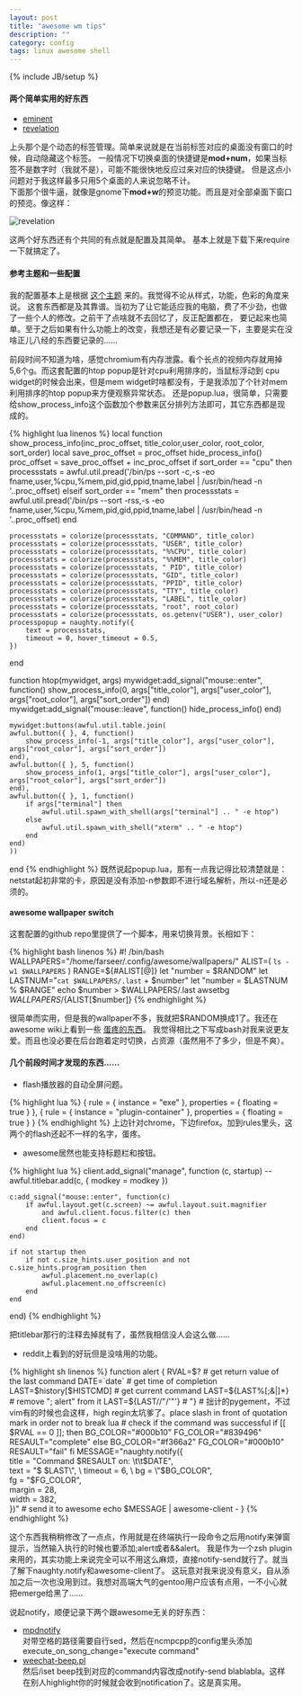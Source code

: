 ```yaml
---
layout: post
title: "awesome wm tips"
description: ""
category: config
tags: linux awesome shell
---
```

{% include JB/setup %}

#### 两个简单实用的好东西

* [eminent](http://awesome.naquadah.org/wiki/Eminent)
* [revelation](http://awesome.naquadah.org/wiki/Revelation)

上头那个是个动态的标签管理。简单来说就是在当前标签对应的桌面没有窗口的时候，自动隐藏这个标签。
一般情况下切换桌面的快捷键是**mod+num**，如果当标签不是数字时（我就不是），可能不能很快地反应过来对应的快捷键。
但是这点小问题对于我这样最多只用5个桌面的人来说忽略不计。
<br />
下面那个很牛逼，就像是gnome下**mod+w**的预览功能。而且是对全部桌面下窗口的预览。像这样：

![revelation](http://awesome.naquadah.org/w/images/thumb/Revelation.png/600px-Revelation.png)

这两个好东西还有个共同的有点就是配置及其简单。
基本上就是下载下来require一下就搞定了。

#### 参考主题和一些配置

我的配置基本上是根据 [这个主题](https://github.com/romockee/powerarrow) 来的。我觉得不论从样式，功能，色彩的角度来说。
这套东西都是及其靠谱。当初为了让它能适应我的电脑，费了不少劲，也做了一些个人的修改。之前干了点啥就不去回忆了，反正配置都在，
要记起来也简单。至于之后如果有什么功能上的改变，我想还是有必要记录一下，主要是实在没啥正儿八经的东西要记录的......

前段时间不知道为啥，感觉chromium有内存泄露。看个长点的视频内存就用掉5,6个g。而这套配置的htop popup是针对cpu利用排序的，当鼠标浮动到
cpu widget的时候会出来，但是mem widget时啥都没有，于是我添加了个针对mem利用排序的htop popup来方便观察异常状态。
还是popup.lua，很简单，只需要给show_process_info这个函数加个参数来区分排列方法即可，其它东西都是现成的。

{% highlight lua linenos %}
local function show_process_info(inc_proc_offset, title_color,user_color, root_color, sort_order)
    local save_proc_offset = proc_offset
    hide_process_info()
    proc_offset = save_proc_offset + inc_proc_offset
    if sort_order == "cpu" then
        processstats = awful.util.pread('/bin/ps --sort -c,-s -eo fname,user,%cpu,%mem,pid,gid,ppid,tname,label | /usr/bin/head -n '..proc_offset)
    elseif sort_order == "mem" then
        processstats = awful.util.pread('/bin/ps --sort -rss,-s -eo fname,user,%cpu,%mem,pid,gid,ppid,tname,label | /usr/bin/head -n '..proc_offset)
    end

    processstats = colorize(processstats, "COMMAND", title_color)
    processstats = colorize(processstats, "USER", title_color)
    processstats = colorize(processstats, "%%CPU", title_color)
    processstats = colorize(processstats, "%%MEM", title_color)
    processstats = colorize(processstats, " PID", title_color)
    processstats = colorize(processstats, "GID", title_color)
    processstats = colorize(processstats, "PPID", title_color)
    processstats = colorize(processstats, "TTY", title_color)
    processstats = colorize(processstats, "LABEL", title_color)
    processstats = colorize(processstats, "root", root_color)
    processstats = colorize(processstats, os.getenv("USER"), user_color)
    processpopup = naughty.notify({
        text = processstats,
        timeout = 0, hover_timeout = 0.5,
    })
end

function htop(mywidget, args)
    mywidget:add_signal("mouse::enter", function()
        show_process_info(0, args["title_color"], args["user_color"], args["root_color"], args["sort_order"])
    end)
    mywidget:add_signal("mouse::leave", function()
        hide_process_info()
    end)

    mywidget:buttons(awful.util.table.join(
    awful.button({ }, 4, function()
        show_process_info(-1, args["title_color"], args["user_color"], args["root_color"], args["sort_order"])
    end),
    awful.button({ }, 5, function()
        show_process_info(1, args["title_color"], args["user_color"], args["root_color"], args["sort_order"])
    end),
    awful.button({ }, 1, function()
        if args["terminal"] then
            awful.util.spawn_with_shell(args["terminal"] .. " -e htop")
        else
            awful.util.spawn_with_shell("xterm" .. " -e htop")
        end
    end)
    ))
end
{% endhighlight %}
既然说起popup.lua，那有一点我记得比较清楚就是：netstat起初非常的卡，原因是没有添加-n参数即不进行域名解析，所以-n还是必须的。

#### awesome wallpaper switch

这套配置的github repo里提供了一个脚本，用来切换背景。长相如下：

{% highlight bash linenos %}
#! /bin/bash
WALLPAPERS="/home/farseer/.config/awesome/wallpapers/"
ALIST=( `ls -w1 $WALLPAPERS` )
RANGE=${#ALIST[@]}
let "number = $RANDOM"
let LASTNUM="`cat $WALLPAPERS/.last` + $number"
let "number = $LASTNUM % $RANGE"
echo $number > $WALLPAPERS/.last
awsetbg $WALLPAPERS/${ALIST[$number]}
{% endhighlight %}

很简单而实用，但是我的wallpaper不多，我就把$RANDOM换成1了。我还在awesome wiki上看到一些 [蛋疼的东西](http://awesome.naquadah.org/wiki/Cycling_Random_Wallpaper_Or_Xscreensaver)。
我觉得相比之下写成bash对我来说更友爱。而且也没必要在后台跑着定时切换，占资源（虽然用不了多少，但是不爽）。

#### 几个前段时间才发现的东西......

* flash播放器的自动全屏问题。

{% highlight lua %}
{ rule = { instance = "exe" },
    properties = { floating = true } },
{ rule = { instance = "plugin-container" },
    properties = { floating = true } }
{% endhighlight %}
上边针对chrome，下边firefox。加到rules里头，这两个的flash还起不一样的名字，蛋疼。

* awesome居然也能支持标题栏和按钮。

{% highlight lua %}
client.add_signal("manage", function (c, startup)
     --awful.titlebar.add(c, { modkey = modkey })

    c:add_signal("mouse::enter", function(c)
        if awful.layout.get(c.screen) ~= awful.layout.suit.magnifier
            and awful.client.focus.filter(c) then
            client.focus = c
        end
    end)

    if not startup then
        if not c.size_hints.user_position and not c.size_hints.program_position then
            awful.placement.no_overlap(c)
            awful.placement.no_offscreen(c)
        end
    end
end)
{% endhighlight %}

把titlebar那行的注释去掉就有了，虽然我相信没人会这么做......

* reddit上看到的好玩但是没啥用的功能。

{% highlight sh linenos %}
function alert {
    RVAL=$?                 # get return value of the last command
    DATE=`date`             # get time of completion
    LAST=$history[$HISTCMD] # get current command
    LAST=${LAST%[;&|]*}     # remove "; alert" from it
    LAST=${LAST//\"/'\"'}   # "} # 拙计的pygement，不过vim有的时候也会这样，high regin太坑爹了。place slash in front of quotation mark in order not to break lua
    # check if the command was successful
    if [[ $RVAL == 0 ]]; then
        BG_COLOR="#000b10"
        FG_COLOR="#839496"
        RESAULT="complete"
    else
        BG_COLOR="#f366a2"
        FG_COLOR="#000b10"
        RESAULT="fail"
    fi
    MESSAGE="naughty.notify({ \
            title = \"Command $RESAULT on: \t\t$DATE\", \
            text = \"$ $LAST\", \
            timeout = 6, \
            bg = \"$BG_COLOR\", \
            fg = \"$FG_COLOR\", \
            margin = 28, \
            width = 382, \
            })"
    # send it to awesome
    echo $MESSAGE | awesome-client -
}
{% endhighlight %}

这个东西我稍稍修改了一点点，作用就是在终端执行一段命令之后用notify来弹窗提示，当然输入执行的时候也要添加;alert或者&amp;&amp;alert。
我是作为一个zsh plugin来用的，其实功能上来说完全可以不用这么麻烦，直接notify-send就行了。就当了解下naughty.notify和awesome-client了。
这玩意对我来说没有意义，自从添加之后一次也没用到过。我想对高端大气的gentoo用户应该有点用，一不小心就把emerge给黑了......

说起notify，顺便记录下两个跟awesome无关的好东西：

* [mpdnotify](https://github.com/vehk/mpdnotify)
    <br />  对带空格的路径需要自行sed，然后在ncmpcpp的config里头添加execute_on_song_change="execute command"
* [weechat-beep.pl](http://weechat.org/scripts/source/beep.pl.html/)
    <br />  然后/iset beep找到对应的command内容改成notify-send blablabla。这样在别人highlight你的时候就会收到notification了。这是真实用。
